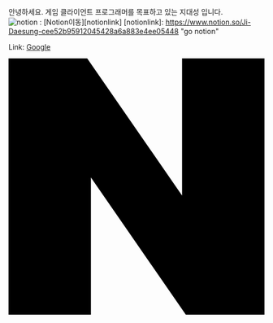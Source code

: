 안녕하세요. 게임 클라이언트 프로그래머를 목표하고 있는 지대성 입니다.   
![notion](https://img.shields.io/badge/Notion-%23000000.svg?style=for-the-badge&logo=notion&logoColor=white) : [Notion이동][notionlink]
[notionlink]: https://www.notion.so/Ji-Daesung-cee52b95912045428a6a883e4ee05448 "go notion"
   
      
Link: [Google][googlelink]

[googlelink]: https://google.com "Go google"
   
<svg role="img" viewBox="0 0 24 24" xmlns="http://www.w3.org/2000/svg"><title>Naver</title><path d="M16.273 12.845 7.376 0H0v24h7.726V11.156L16.624 24H24V0h-7.727v12.845Z"/></svg>
